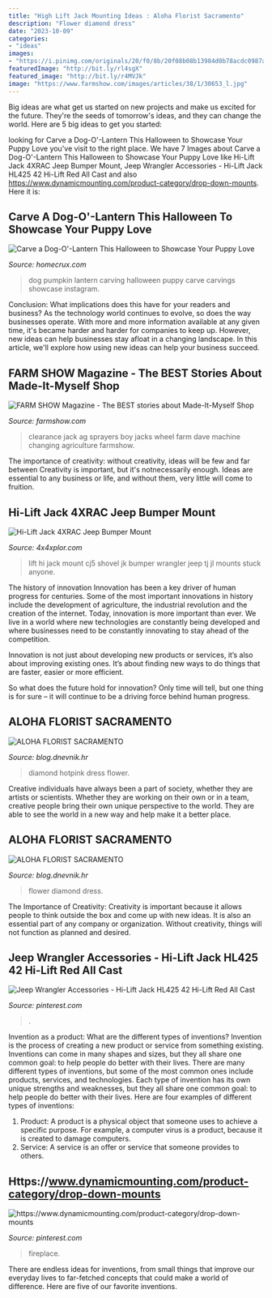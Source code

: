 ```yaml
---
title: "High Lift Jack Mounting Ideas : Aloha Florist Sacramento"
description: "Flower diamond dress"
date: "2023-10-09"
categories:
- "ideas"
images:
- "https://i.pinimg.com/originals/20/f0/8b/20f08b08b13984d0b78acdc0987a29ed.jpg"
featuredImage: "http://bit.ly/rl4sgX"
featured_image: "http://bit.ly/r4MVJk"
image: "https://www.farmshow.com/images/articles/38/1/30653_l.jpg"
---
```



Big ideas are what get us started on new projects and make us excited for the future. They're the seeds of tomorrow's ideas, and they can change the world. Here are 5 big ideas to get you started: 

	

		
looking for Carve a Dog-O&#039;-Lantern This Halloween to Showcase Your Puppy Love you've visit to the right place. We have 7 Images about Carve a Dog-O&#039;-Lantern This Halloween to Showcase Your Puppy Love like Hi-Lift Jack 4XRAC Jeep Bumper Mount, Jeep Wrangler Accessories - Hi-Lift Jack HL425 42 Hi-Lift Red All Cast and also https://www.dynamicmounting.com/product-category/drop-down-mounts. Here it is:
		
    
## Carve A Dog-O&#039;-Lantern This Halloween To Showcase Your Puppy Love

<img loading=lazy src="http://www.homecrux.com/wp-content/uploads/2018/10/dog-o-lantern-pumpkin-carving-ideas_13.jpg" onerror="this.onerror=null;this.src='https://tse1.mm.bing.net/th?id=OIP.sti2c8NaKuBZEz2NDsRGcQHaHa&amp;pid=15.1';" alt="Carve a Dog-O&#039;-Lantern This Halloween to Showcase Your Puppy Love">

_Source: homecrux.com_

>dog pumpkin lantern carving halloween puppy carve carvings showcase instagram. 

	

Conclusion: What implications does this have for your readers and business?
As the technology world continues to evolve, so does the way businesses operate. With more and more information available at any given time, it's became harder and harder for companies to keep up. However, new ideas can help businesses stay afloat in a changing landscape. In this article, we'll explore how using new ideas can help your business succeed.

    
## FARM SHOW Magazine - The BEST Stories About Made-It-Myself Shop

<img loading=lazy src="https://www.farmshow.com/images/articles/38/1/30653_l.jpg" onerror="this.onerror=null;this.src='https://tse2.mm.bing.net/th?id=OIP.weC1LGLYVgyaAfA2qvPQVAHaJ4&amp;pid=15.1';" alt="FARM SHOW Magazine - The BEST stories about Made-It-Myself Shop">

_Source: farmshow.com_

>clearance jack ag sprayers boy jacks wheel farm dave machine changing agriculture farmshow. 

	

The importance of creativity: without creativity, ideas will be few and far between
Creativity is important, but it's notnecessarily enough. Ideas are essential to any business or life, and without them, very little will come to fruition.

    
## Hi-Lift Jack 4XRAC Jeep Bumper Mount

<img loading=lazy src="https://www.4x4xplor.com/images/Hi-Lift/Hi-Lift00.jpg" onerror="this.onerror=null;this.src='https://tse1.mm.bing.net/th?id=OIP.RNPMhMDNZC2OcwLfKn0AhQHaFj&amp;pid=15.1';" alt="Hi-Lift Jack 4XRAC Jeep Bumper Mount">

_Source: 4x4xplor.com_

>lift hi jack mount cj5 shovel jk bumper wrangler jeep tj jl mounts stuck anyone. 

	

The history of innovation
Innovation has been a key driver of human progress for centuries. Some of the most important innovations in history include the development of agriculture, the industrial revolution and the creation of the internet.
Today, innovation is more important than ever. We live in a world where new technologies are constantly being developed and where businesses need to be constantly innovating to stay ahead of the competition.

Innovation is not just about developing new products or services, it’s also about improving existing ones. It’s about finding new ways to do things that are faster, easier or more efficient.

So what does the future hold for innovation? Only time will tell, but one thing is for sure – it will continue to be a driving force behind human progress.

    
## ALOHA FLORIST SACRAMENTO

<img loading=lazy src="http://bit.ly/rl4sgX" onerror="this.onerror=null;this.src='https://tse3.mm.bing.net/th?id=OIP.KdSXCNAet7Aw51lC6eSthAHaFO&amp;pid=15.1';" alt="ALOHA FLORIST SACRAMENTO">

_Source: blog.dnevnik.hr_

>diamond hotpink dress flower. 

	

Creative individuals have always been a part of society, whether they are artists or scientists. Whether they are working on their own or in a team, creative people bring their own unique perspective to the world. They are able to see the world in a new way and help make it a better place.

    
## ALOHA FLORIST SACRAMENTO

<img loading=lazy src="http://bit.ly/r4MVJk" onerror="this.onerror=null;this.src='https://tse2.mm.bing.net/th?id=OIP.VvdVlf0nPR-GOk8ZFaTKBgAAAA&amp;pid=15.1';" alt="ALOHA FLORIST SACRAMENTO">

_Source: blog.dnevnik.hr_

>flower diamond dress. 

	

The Importance of Creativity:
Creativity is important because it allows people to think outside the box and come up with new ideas. It is also an essential part of any company or organization. Without creativity, things will not function as planned and desired.

    
## Jeep Wrangler Accessories - Hi-Lift Jack HL425 42 Hi-Lift Red All Cast

<img loading=lazy src="https://i.pinimg.com/originals/21/e3/2d/21e32d0b953785c81ca7f59ecb50fb49.jpg" onerror="this.onerror=null;this.src='https://tse3.mm.bing.net/th?id=OIP.Q2HN9qCx-tGVsm0CEQnuVwHaKA&amp;pid=15.1';" alt="Jeep Wrangler Accessories - Hi-Lift Jack HL425 42 Hi-Lift Red All Cast">

_Source: pinterest.com_

>. 

	

Invention as a product: What are the different types of inventions?
Invention is the process of creating a new product or service from something existing. Inventions can come in many shapes and sizes, but they all share one common goal: to help people do better with their lives. 
There are many different types of inventions, but some of the most common ones include products, services, and technologies. Each type of invention has its own unique strengths and weaknesses, but they all share one common goal: to help people do better with their lives. 
Here are four examples of different types of inventions: 
1) Product: A product is a physical object that someone uses to achieve a specific purpose. For example, a computer virus is a product, because it is created to damage computers. 
2) Service: A service is an offer or service that someone provides to others.

    
## Https://www.dynamicmounting.com/product-category/drop-down-mounts

<img loading=lazy src="https://i.pinimg.com/originals/20/f0/8b/20f08b08b13984d0b78acdc0987a29ed.jpg" onerror="this.onerror=null;this.src='https://tse3.mm.bing.net/th?id=OIP.g0imHwPws-h5FNNVdv3LuAHaHa&amp;pid=15.1';" alt="https://www.dynamicmounting.com/product-category/drop-down-mounts">

_Source: pinterest.com_

>fireplace. 

	

There are endless ideas for inventions, from small things that improve our everyday lives to far-fetched concepts that could make a world of difference. Here are five of our favorite inventions.

